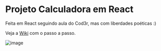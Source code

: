 # Projeto Calculadora em React

Feita em React seguindo aula do Cod3r, mas com liberdades poéticas :)

Veja a [Wiki](https://github.com/leticiaoliveira5/projeto-calculadora-react/tree/master/wiki) com o passo a passo.

![image](https://user-images.githubusercontent.com/74281572/166123197-554dc8e2-4cf8-4411-a580-adc1582c6cc8.png)
